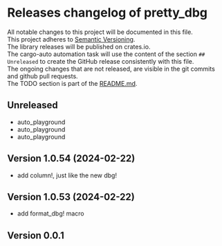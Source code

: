 # Releases changelog of pretty_dbg

All notable changes to this project will be documented in this file.  
This project adheres to [Semantic Versioning](https://semver.org/spec/v2.0.0.html).  
The library releases will be published on crates.io.  
The cargo-auto automation task will use the content of the section `## Unreleased` to create
the GitHub release consistently with this file.  
The ongoing changes that are not released, are visible in the git commits and github pull requests.  
The TODO section is part of the [README.md](https://github.com/bestia-dev/pretty_dbg).  

## Unreleased
- auto_playground
- auto_playground
- auto_playground

## Version 1.0.54 (2024-02-22)

- add column!, just like the new dbg!

## Version 1.0.53 (2024-02-22)

- add format_dbg! macro

## Version 0.0.1
